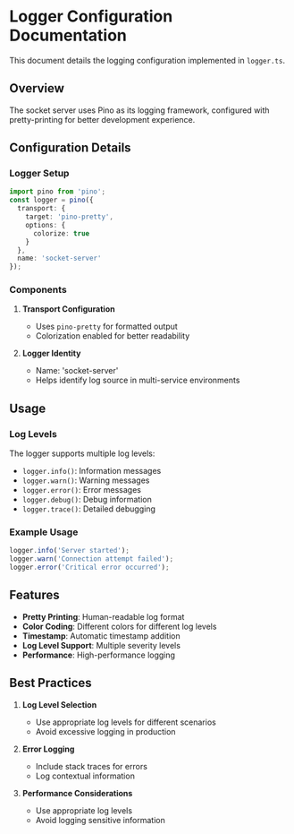 # Logger Configuration Documentation

This document details the logging configuration implemented in `logger.ts`.

## Overview

The socket server uses Pino as its logging framework, configured with pretty-printing for better development experience.

## Configuration Details

### Logger Setup
```typescript
import pino from 'pino';
const logger = pino({
  transport: {
    target: 'pino-pretty',
    options: {
      colorize: true
    }
  },
  name: 'socket-server'
});
```

### Components

1. **Transport Configuration**
   - Uses `pino-pretty` for formatted output
   - Colorization enabled for better readability

2. **Logger Identity**
   - Name: 'socket-server'
   - Helps identify log source in multi-service environments

## Usage

### Log Levels
The logger supports multiple log levels:
- `logger.info()`: Information messages
- `logger.warn()`: Warning messages
- `logger.error()`: Error messages
- `logger.debug()`: Debug information
- `logger.trace()`: Detailed debugging

### Example Usage
```typescript
logger.info('Server started');
logger.warn('Connection attempt failed');
logger.error('Critical error occurred');
```

## Features

- **Pretty Printing**: Human-readable log format
- **Color Coding**: Different colors for different log levels
- **Timestamp**: Automatic timestamp addition
- **Log Level Support**: Multiple severity levels
- **Performance**: High-performance logging

## Best Practices

1. **Log Level Selection**
   - Use appropriate log levels for different scenarios
   - Avoid excessive logging in production

2. **Error Logging**
   - Include stack traces for errors
   - Log contextual information

3. **Performance Considerations**
   - Use appropriate log levels
   - Avoid logging sensitive information

